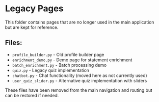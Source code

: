 # Legacy Pages

This folder contains pages that are no longer used in the main application but are kept for reference.

## Files:

- `profile_builder.py` - Old profile builder page
- `enrichment_demo.py` - Demo page for statement enrichment
- `batch_enrichment.py` - Batch processing demo
- `quiz.py` - Legacy quiz implementation
- `chatbot.py` - Chat functionality (moved here as not currently used)
- `user_quiz_slider.py` - Alternative quiz implementation with sliders

These files have been removed from the main navigation and routing but can be restored if needed.
